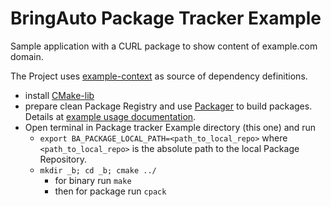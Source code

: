 
# BringAuto Package Tracker Example

Sample application with a CURL package to show content of example.com domain.

The Project uses [example-context] as source of dependency definitions.

- install [CMake-lib]
- prepare clean Package Registry and use [Packager] to build packages.
  Details at [example usage documentation].
- Open terminal in Package tracker Example directory (this one) and run
  - `export BA_PACKAGE_LOCAL_PATH=<path_to_local_repo>` where `<path_to_local_repo>` is the absolute path to the local Package Repository.
  - `mkdir _b; cd _b; cmake ../`
    - for binary run `make`
    - then for package run `cpack`


[CMake-lib]: https://github.com/cmakelib/cmakelib
[example-context]: https://github.com/bacpack-system/example-context
[example-project]: https://github.com/bacpack-system/example-project
[Packager]: https://github.com/bacpack-system/packager
[example usage documentation]: https://bacpack-system.github.io/example_usage